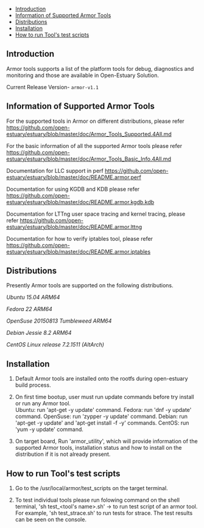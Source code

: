 * [Introduction](#1)
* [Information of Supported Armor Tools ](#2)
* [Distributions](#3)
* [Installation](#4)
* [How to run Tool's test scripts](#5)

<h2 id="1">Introduction</h2>

Armor tools supports a list of the platform tools for debug, diagnostics and monitoring and those are available in Open-Estuary Solution.

Current Release Version- `armor-v1.1`

<h2 id="1">Information of Supported Armor Tools</h2>

For the supported tools in Armor on different distributions, please refer  https://github.com/open-estuary/estuary/blob/master/doc/Armor_Tools_Supported.4All.md

For the basic information of all the supported Armor tools please refer https://github.com/open-estuary/estuary/blob/master/doc/Armor_Tools_Basic_Info.4All.md

Documentation for LLC support in perf https://github.com/open-estuary/estuary/blob/master/doc/README.armor.perf

Documentation for using KGDB and KDB please refer https://github.com/open-estuary/estuary/blob/master/doc/README.armor.kgdb.kdb

Documentation for LTTng user space tracing and kernel tracing, please refer https://github.com/open-estuary/estuary/blob/master/doc/README.armor.lttng

Documentation for how to verify iptables tool, please refer https://github.com/open-estuary/estuary/blob/master/doc/README.armor.iptables

<h2 id="3">Distributions</h2>

Presently Armor tools are supported on the following distributions.

*Ubuntu 15.04 ARM64*

*Fedora 22 ARM64*

*OpenSuse 20150813 Tumbleweed ARM64*

*Debian Jessie 8.2 ARM64*

*CentOS Linux release 7.2.1511 (AltArch)*
 
<h2 id="4">Installation</h2>

1. Default Armor tools are installed onto the rootfs during open-estuary build process.

2. On first time bootup, user must run update commands before try install or run any Armor tool.   
   Ubuntu: run 'apt-get -y update' command.
   Fedora: run 'dnf -y update' command.
   OpenSuse: run 'zypper -y update' command.
   Debian: run 'apt-get -y update' and 'apt-get install -f -y' commands. 
   CentOS: run 'yum -y update' command.

3. On target board, Run 'armor_utility', which will provide information of the supported Armor tools, installation status     and how to install on the distribution if it is not already present.   

<h2 id="4">How to run Tool's test scripts</h2>

1. Go to the /usr/local/armor/test_scripts on the target terminal. 
   
2. To test individual tools please run folowing command on the shell terminal,
    'sh test_<tool's name>.sh' -> to run test script of an armor tool.
    For example, 'sh test_strace.sh' to run tests for strace.
    The test results can be seen on the console.
